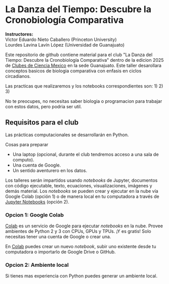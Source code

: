 # La Danza del Tiempo: Descubre la Cronobiología Comparativa

**Instructores:** <br/>
Victor Eduardo Nieto Caballero (Princeton University) <br/>
Lourdes Lavina Lavín López (Universidad de Guanajuato)

Este repositorio de github contiene material para el club "La Danza del Tiempo: Descubre la Cronobiología Comparativa" dentro de la edicion 2025 de [Clubes de Ciencia Mexico]([www.riiaa.org](https://clubesdeciencia.mx/clubes-2025/)) en la sede Guanajuato.
Este taller desarollara conceptos basicos de biologia comparativa con enfasis en ciclos circadianos. 

Las practicas que realizaremos y los notebooks correspondientes son:
1)
2)
3)

No te preocupes, no necesitas saber biologia o programacion para trabajar con estos datos, pero podria ser util. 

## Requisitos para el club

Las prácticas computacionales se desarrollarán en Python.

Cosas para preparar
* Una laptop (opcional, durante el club tendremos acceso a una sala de computo).
* Una cuenta de Google.
* Un sentido aventurero en los datos.

Los talleres serán impartidos usando *notebooks* de Jupyter, documentos con código ejecutable, texto, ecuaciones, visualizaciones, imágenes y demás material. Los *notebooks* se pueden crear y ejecutar en la nube vía Google Colab (opción 1) o de manera local en tu computadora a través de [Jupyter Notebooks](https://jupyter.org/) (opción 2).

### Opcion 1: Google Colab
[Colab](https://colab.research.google.com) es un servicio de Google para ejecutar *notebooks* en la nube. Provee ambientes de Python 2 y 3 con CPUs, GPUs y TPUs. ¡Y es gratis! Solo necesitas tener una cuenta de Google o crear una.

En [Colab](https://colab.research.google.com) puedes crear un nuevo *notebook*, subir uno existente desde tu computadora o importarlo de Google Drive o GitHub.

### Opcion 2: Ambiente local
Si tienes mas experiencia con Python puedes generar un ambiente local.


